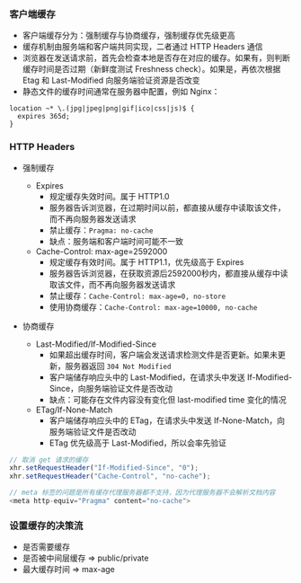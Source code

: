 ### 客户端缓存
- 客户端缓存分为：强制缓存与协商缓存，强制缓存优先级更高
- 缓存机制由服务端和客户端共同实现，二者通过 HTTP Headers 通信
- 浏览器在发送请求前，首先会检查本地是否存在对应的缓存。如果有，则判断缓存时间是否过期（新鲜度测试 Freshness check）。如果是，再依次根据 Etag 和 Last-Modified 向服务端验证资源是否改变
- 静态文件的缓存时间通常在服务器中配置，例如 Nginx：

```
location ~* \.(jpg|jpeg|png|gif|ico|css|js)$ {
  expires 365d;
}
```

### HTTP Headers
- 强制缓存
  + Expires
    - 规定缓存失效时间。属于 HTTP1.0
    - 服务器告诉浏览器，在过期时间以前，都直接从缓存中读取该文件，而不再向服务器发送请求
    - 禁止缓存：`Pragma: no-cache`
    - 缺点：服务端和客户端时间可能不一致
  + Cache-Control: max-age=2592000
    - 规定缓存有效时间。属于 HTTP1.1，优先级高于 Expires
    - 服务器告诉浏览器，在获取资源后2592000秒内，都直接从缓存中读取该文件，而不再向服务器发送请求
    - 禁止缓存：`Cache-Control: max-age=0, no-store`
    - 使用协商缓存：`Cache-Control: max-age=10000, no-cache`

- 协商缓存
  + Last-Modified/If-Modified-Since
	  - 如果超出缓存时间，客户端会发送请求检测文件是否更新。如果未更新，服务器返回 `304 Not Modified`
	  - 客户端储存响应头中的 Last-Modified，在请求头中发送 If-Modified-Since，向服务端验证文件是否改动
    - 缺点：可能存在文件内容没有变化但 last-modified time 变化的情况
  + ETag/If-None-Match
	  - 客户端储存响应头中的 ETag，在请求头中发送 If-None-Match，向服务端验证文件是否改动
    - ETag 优先级高于 Last-Modified，所以会率先验证

```js
// 取消 get 请求的缓存
xhr.setRequestHeader("If-Modified-Since", "0");
xhr.setRequestHeader("Cache-Control", "no-cache");

// meta 标签的问题是所有缓存代理服务器都不支持，因为代理服务器不会解析文档内容
<meta http-equiv="Pragma" content="no-cache"> 
```

### 设置缓存的决策流
- 是否需要缓存
- 是否被中间层缓存 => public/private
- 最大缓存时间 => max-age